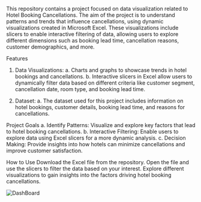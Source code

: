 This repository contains a project focused on data visualization related to Hotel Booking Cancellations. 
The aim of the project is to understand patterns and trends that influence cancellations, using dynamic visualizations created in Microsoft Excel. These visualizations include slicers to enable interactive filtering of data, allowing users to explore different dimensions such as booking lead time, cancellation reasons, customer demographics, and more.

Features
1. Data Visualizations:
a. Charts and graphs to showcase trends in hotel bookings and cancellations.
b. Interactive slicers in Excel allow users to dynamically filter data based on different criteria like customer segment, cancellation date, room type, and booking lead time.

2. Dataset:
a. The dataset used for this project includes information on hotel bookings, customer details, booking lead time, and reasons for cancellations.


Project Goals
a. Identify Patterns: Visualize and explore key factors that lead to hotel booking cancellations.
b. Interactive Filtering: Enable users to explore data using Excel slicers for a more dynamic analysis.
c. Decision Making: Provide insights into how hotels can minimize cancellations and improve customer satisfaction.



How to Use
Download the Excel file from the repository.
Open the file and use the slicers to filter the data based on your interest.
Explore different visualizations to gain insights into the factors driving hotel booking cancellations.


![DashBoard](https://github.com/user-attachments/assets/99c4615e-dca1-4f26-a068-e16b7a151891)







